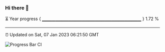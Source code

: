 ### Hi there 👋

⏳ Year progress { ▁▁▁▁▁▁▁▁▁▁▁▁▁▁▁▁▁▁▁▁▁▁▁▁▁▁▁▁▁▁ } 1.72 %

---

⏰ Updated on Sat, 07 Jan 2023 06:21:50 GMT

![Progress Bar CI](https://github.com/ZhaoGui/ZhaoGui/workflows/Progress%20Bar%20CI/badge.svg)
